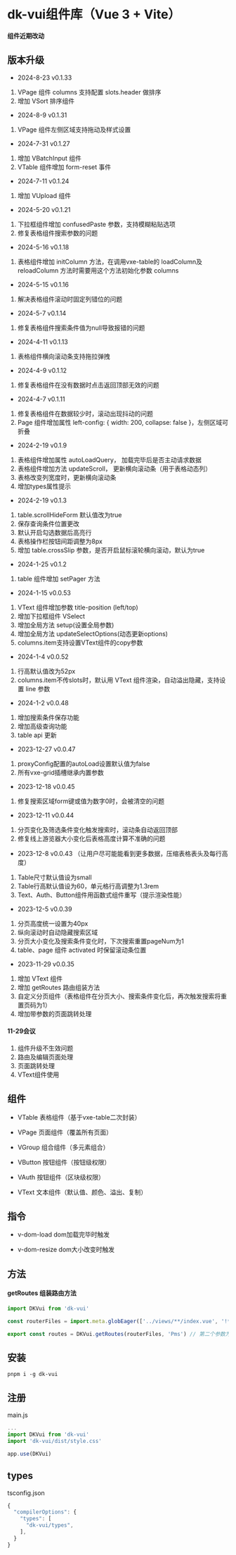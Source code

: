 # dk-vui组件库（Vue 3 + Vite）

#### 组件近期改动

## 版本升级

- 2024-8-23 v0.1.33
1. VPage 组件 columns 支持配置 slots.header 做排序
2. 增加 VSort 排序组件

- 2024-8-9 v0.1.31
1. VPage 组件左侧区域支持拖动及样式设置

- 2024-7-31 v0.1.27
1. 增加 VBatchInput 组件
2. VTable 组件增加 form-reset 事件

- 2024-7-11 v0.1.24
1. 增加 VUpload 组件

- 2024-5-20 v0.1.21
1. 下拉框组件增加 confusedPaste 参数，支持模糊粘贴选项
2. 修复表格组件搜索参数的问题

- 2024-5-16 v0.1.18
1. 表格组件增加 initColumn 方法，在调用vxe-table的 loadColumn及reloadColumn 方法时需要用这个方法初始化参数 columns

- 2024-5-15 v0.1.16
1. 解决表格组件滚动时固定列错位的问题

- 2024-5-7 v0.1.14
1. 修复表格组件搜索条件值为null导致报错的问题

- 2024-4-11 v0.1.13
1. 表格组件横向滚动条支持拖拉弹拽

- 2024-4-9 v0.1.12
1. 修复表格组件在没有数据时点击返回顶部无效的问题

- 2024-4-7 v0.1.11
1. 修复表格组件在数据较少时，滚动出现抖动的问题
2. Page 组件增加属性 left-config: { width: 200, collapse: false }，左侧区域可折叠

- 2024-2-19 v0.1.9
1. 表格组件增加属性 autoLoadQuery， 加载完毕后是否主动请求数据
2. 表格组件增加方法 updateScroll， 更新横向滚动条（用于表格动态列）
3. 表格改变列宽度时，更新横向滚动条
4. 增加types属性提示

- 2024-2-19 v0.1.3
1. table.scrollHideForm 默认值改为true
2. 保存查询条件位置更改
3. 默认开启勾选数据后高亮行
4. 表格操作栏按钮间距调整为8px
5. 增加 table.crossSlip 参数，是否开启鼠标滚轮横向滚动，默认为true

- 2024-1-25 v0.1.2
1. table 组件增加 setPager 方法

- 2024-1-15 v0.0.53
1. VText 组件增加参数 title-position (left/top)
2. 增加下拉框组件 VSelect
3. 增加全局方法 setup(设置全局参数)
4. 增加全局方法 updateSelectOptions(动态更新options)
5. columns.item支持设置VText组件的copy参数

- 2024-1-4 v0.0.52
1. 行高默认值改为52px
2. columns.item不传slots时，默认用 VText 组件渲染，自动溢出隐藏，支持设置 line 参数

- 2024-1-2 v0.0.48
1. 增加搜索条件保存功能
2. 增加高级查询功能
3. table api 更新

- 2023-12-27 v0.0.47
1. proxyConfig配置的autoLoad设置默认值为false
2. 所有vxe-grid插槽继承内置参数

- 2023-12-18 v0.0.45
1. 修复搜索区域form键或值为数字0时，会被清空的问题

- 2023-12-11 v0.0.44
1. 分页变化及筛选条件变化触发搜索时，滚动条自动返回顶部
2. 修复线上游览器大小变化后表格高度计算不准确的问题

- 2023-12-8 v0.0.43 （让用户尽可能能看到更多数据，压缩表格表头及每行高度）
1. Table尺寸默认值设为small
2. Table行高默认值设为60，单元格行高调整为1.3rem
3. Text、Auth、Button组件用函数式组件重写（提示渲染性能）

- 2023-12-5 v0.0.39
1. 分页高度统一设置为40px
2. 纵向滚动时自动隐藏搜索区域
3. 分页大小变化及搜索条件变化时，下次搜索重置pageNum为1
4. table、page 组件 activated 时保留滚动条位置

- 2023-11-29 v0.0.35
1. 增加 VText 组件
2. 增加 getRoutes 路由组装方法
3. 自定义分页组件（表格组件在分页大小、搜索条件变化后，再次触发搜索将重置页码为1）
4. 增加带参数的页面跳转处理

#### 11-29会议

1. 组件升级不生效问题
2. 路由及编辑页面处理
3. 页面跳转处理
4. VText组件使用

## 组件

- VTable 表格组件（基于vxe-table二次封装）

- VPage 页面组件（覆盖所有页面）

- VGroup 组合组件（多元素组合）

- VButton 按钮组件（按钮级权限）

- VAuth 按钮组件（区块级权限）

- VText 文本组件（默认值、颜色、溢出、复制）

## 指令

- v-dom-load dom加载完毕时触发

- v-dom-resize dom大小改变时触发

## 方法

#### getRoutes 组装路由方法

```js
import DKVui from 'dk-vui'

const routerFiles = import.meta.globEager(['../views/**/index.vue', '!**/components/**']) // 排除组件

export const routes = DKVui.getRoutes(routerFiles, 'Pms') // 第二个参数为路由名称前缀，如 Pms
```

## 安装

```git
pnpm i -g dk-vui
```

## 注册

main.js
```js
...
import DKVui from 'dk-vui'
import 'dk-vui/dist/style.css'

app.use(DKVui)
```

## types
tsconfig.json
```js
{
  "compilerOptions": {
    "types": [
      "dk-vui/types",
    ],
  }
}
```